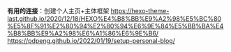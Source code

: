 

**有用的连接**：创建个人主页+主体框架 https://hexo-theme-last.github.io/2020/12/18/HEXO%E4%B8%BB%E9%A2%98%E5%BC%80%E5%8F%91%E2%80%94%E2%80%94%E6%9E%84%E5%BB%BA%E4%B8%BB%E9%A2%98%E6%A1%86%E6%9E%B6/
https://pdpeng.github.io/2022/01/19/setup-personal-blog/




